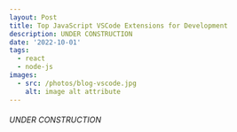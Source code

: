 ```yaml
---
layout: Post
title: Top JavaScript VSCode Extensions for Development
description: UNDER CONSTRUCTION
date: '2022-10-01'
tags:
  - react
  - node-js
images:
  - src: /photos/blog-vscode.jpg
    alt: image alt attribute
---
```


 ###### UNDER CONSTRUCTION